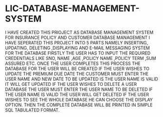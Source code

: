 # LIC-DATABASE-MANAGEMENT-SYSTEM
I HAVE CREATED THIS PRIOJECT AS DATABASE MANAGEMENT SYSTEM FOR INSURANCE POLICY AND CUSTOMER DATABASE MANAGEMENT
I HAVE SEPERATED THIS PROJECT INTO 5 PARTS NAMELY INSERTING, UPDATING, DELETING ,DISPLAYING AND E-MAIL MESSAGING SYSTEM FOR THE DATABASE
FIRSTLY THE USER HAS TO INPUT THE REQUIRED CREDENTIALS LIKE SNO, NAME ,AGE ,POLICY NAME ,POLICY TERM ,SUM ASSURED ETC.
ONCE THE USER COMPLETES THIS PROCESS THE DATABASE FOR THE USER WILL BE CREATED
IF THE USER WISHES TO UPDATE THE PREMIUM DUE DATE THE CUSTOMER MUST ENTER THE USER NAME AND NEW DATE TO BE UPDATED IS THE USER NAME IS VALID IT WILL GET UPDATED
IF THE USER WISHES TO DELETE A USER DATABASE THE USER MUST ENTER THE USER NAME TO BE DELETED IF THE USER NAME IS VALID THE USER WILL GET DELETED
IF THE USER WISHES TO SEE THE WHOLE DATABASE HE CAN CHOOSE THE DISPLAY OPTION. THEN THE COMPLETE DATABASE WILL BE PRINTED IN SIMPLE SQL TABULATED FORMAT.

